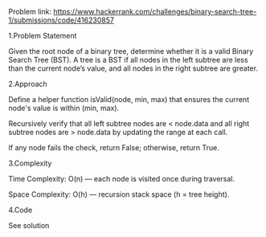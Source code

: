 Problem link: https://www.hackerrank.com/challenges/binary-search-tree-1/submissions/code/416230857

1.Problem Statement

Given the root node of a binary tree, determine whether it is a valid Binary Search Tree (BST). 
A tree is a BST if all nodes in the left subtree are less than the current node’s value, and all nodes in the right subtree are greater.

2.Approach

Define a helper function isValid(node, min, max) that ensures the current node's value is within (min, max).

Recursively verify that all left subtree nodes are < node.data and all right subtree nodes are > node.data by updating the range at each call.

If any node fails the check, return False; otherwise, return True.

3.Complexity

Time Complexity: O(n) — each node is visited once during traversal.

Space Complexity: O(h) — recursion stack space (h = tree height).

4.Code

See solution 
